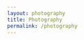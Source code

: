 ```yaml
---
layout: photography
title: Photography
permalink: /photography
---
```


<a href="/images/photography/panorama/panorama1.jpg" data-imagelightbox="a"><img src="/images/photography/panorama/panorama1.jpg" alt="" /></a>
<a href="/images/photography/panorama/panorama2.jpg" data-imagelightbox="a"><img src="/images/photography/panorama/panorama2.jpg" alt="" /></a>
<a href="/images/photography/panorama/panorama3.jpg" data-imagelightbox="a"><img src="/images/photography/panorama/panorama3.jpg" alt="" /></a>

<div class="photobox">
<a href="/images/photography/full/photo1.jpg" data-imagelightbox="a"><img src="/images/photography/thumb/photo1.jpg" alt="" /></a>
<a href="/images/photography/full/photo2.jpg" data-imagelightbox="a"><img src="/images/photography/thumb/photo2.jpg" alt="" /></a>
<a href="/images/photography/full/photo3.jpg" data-imagelightbox="a"><img src="/images/photography/thumb/photo3.jpg" alt="" /></a>
<a href="/images/photography/full/photo4.jpg" data-imagelightbox="a"><img src="/images/photography/thumb/photo4.jpg" alt="" /></a>
<a href="/images/photography/full/photo5.jpg" data-imagelightbox="a"><img src="/images/photography/thumb/photo5.jpg" alt="" /></a>
<a href="/images/photography/full/photo6.jpg" data-imagelightbox="a"><img src="/images/photography/thumb/photo6.jpg" alt="" /></a>
<a href="/images/photography/full/photo7.jpg" data-imagelightbox="a"><img src="/images/photography/thumb/photo7.jpg" alt="" /></a>
<a href="/images/photography/full/photo8.jpg" data-imagelightbox="a"><img src="/images/photography/thumb/photo8.jpg" alt="" /></a>
<a href="/images/photography/full/photo9.jpg" data-imagelightbox="a"><img src="/images/photography/thumb/photo9.jpg" alt="" /></a>
<a href="/images/photography/full/photo10.jpg" data-imagelightbox="a"><img src="/images/photography/thumb/photo10.jpg" alt="" /></a>
<a href="/images/photography/full/photo11.jpg" data-imagelightbox="a"><img src="/images/photography/thumb/photo11.jpg" alt="" /></a>
<a href="/images/photography/full/photo12.jpg" data-imagelightbox="a"><img src="/images/photography/thumb/photo12.jpg" alt="" /></a>
<a href="/images/photography/full/photo13.jpg" data-imagelightbox="a"><img src="/images/photography/thumb/photo13.jpg" alt="" /></a>
<a href="/images/photography/full/photo14.jpg" data-imagelightbox="a"><img src="/images/photography/thumb/photo14.jpg" alt="" /></a>
<a href="/images/photography/full/photo15.jpg" data-imagelightbox="a"><img src="/images/photography/thumb/photo15.jpg" alt="" /></a>
<a href="/images/photography/full/photo16.jpg" data-imagelightbox="a"><img src="/images/photography/thumb/photo16.jpg" alt="" /></a>
<a href="/images/photography/full/photo17.jpg" data-imagelightbox="a"><img src="/images/photography/thumb/photo17.jpg" alt="" /></a>
<a href="/images/photography/full/photo18.jpg" data-imagelightbox="a"><img src="/images/photography/thumb/photo18.jpg" alt="" /></a>
<a href="/images/photography/full/photo19.jpg" data-imagelightbox="a"><img src="/images/photography/thumb/photo19.jpg" alt="" /></a>
<a href="/images/photography/full/photo20.jpg" data-imagelightbox="a"><img src="/images/photography/thumb/photo20.jpg" alt="" /></a>
<a href="/images/photography/full/photo21.jpg" data-imagelightbox="a"><img src="/images/photography/thumb/photo21.jpg" alt="" /></a>
<a href="/images/photography/full/photo22.jpg" data-imagelightbox="a"><img src="/images/photography/thumb/photo22.jpg" alt="" /></a>
<a href="/images/photography/full/photo23.jpg" data-imagelightbox="a"><img src="/images/photography/thumb/photo23.jpg" alt="" /></a>
<a href="/images/photography/full/photo24.jpg" data-imagelightbox="a"><img src="/images/photography/thumb/photo24.jpg" alt="" /></a>
<a href="/images/photography/full/photo25.jpg" data-imagelightbox="a"><img src="/images/photography/thumb/photo25.jpg" alt="" /></a>
<a href="/images/photography/full/photo26.jpg" data-imagelightbox="a"><img src="/images/photography/thumb/photo26.jpg" alt="" /></a>
<a href="/images/photography/full/photo27.jpg" data-imagelightbox="a"><img src="/images/photography/thumb/photo27.jpg" alt="" /></a>
<a href="/images/photography/full/photo28.jpg" data-imagelightbox="a"><img src="/images/photography/thumb/photo28.jpg" alt="" /></a>
<a href="/images/photography/full/photo29.jpg" data-imagelightbox="a"><img src="/images/photography/thumb/photo29.jpg" alt="" /></a>
<a href="/images/photography/full/photo30.jpg" data-imagelightbox="a"><img src="/images/photography/thumb/photo30.jpg" alt="" /></a>
<a href="/images/photography/full/photo31.jpg" data-imagelightbox="a"><img src="/images/photography/thumb/photo31.jpg" alt="" /></a>
<a href="/images/photography/full/photo32.jpg" data-imagelightbox="a"><img src="/images/photography/thumb/photo32.jpg" alt="" /></a>
<a href="/images/photography/full/photo33.jpg" data-imagelightbox="a"><img src="/images/photography/thumb/photo33.jpg" alt="" /></a>
<a href="/images/photography/full/photo34.jpg" data-imagelightbox="a"><img src="/images/photography/thumb/photo34.jpg" alt="" /></a>
<a href="/images/photography/full/photo35.jpg" data-imagelightbox="a"><img src="/images/photography/thumb/photo35.jpg" alt="" /></a>
<a href="/images/photography/full/photo36.jpg" data-imagelightbox="a"><img src="/images/photography/thumb/photo36.jpg" alt="" /></a>
<a href="/images/photography/full/photo37.jpg" data-imagelightbox="a"><img src="/images/photography/thumb/photo37.jpg" alt="" /></a>
<a href="/images/photography/full/photo38.jpg" data-imagelightbox="a"><img src="/images/photography/thumb/photo38.jpg" alt="" /></a>
<a href="/images/photography/full/photo39.jpg" data-imagelightbox="a"><img src="/images/photography/thumb/photo39.jpg" alt="" /></a>
<a href="/images/photography/full/photo40.jpg" data-imagelightbox="a"><img src="/images/photography/thumb/photo40.jpg" alt="" /></a>
<a href="/images/photography/full/photo41.jpg" data-imagelightbox="a"><img src="/images/photography/thumb/photo41.jpg" alt="" /></a>
<a href="/images/photography/full/photo42.jpg" data-imagelightbox="a"><img src="/images/photography/thumb/photo42.jpg" alt="" /></a>
<a href="/images/photography/full/photo43.jpg" data-imagelightbox="a"><img src="/images/photography/thumb/photo43.jpg" alt="" /></a>
<a href="/images/photography/full/photo44.jpg" data-imagelightbox="a"><img src="/images/photography/thumb/photo44.jpg" alt="" /></a>
<a href="/images/photography/full/photo45.jpg" data-imagelightbox="a"><img src="/images/photography/thumb/photo45.jpg" alt="" /></a>
<a href="/images/photography/full/photo46.jpg" data-imagelightbox="a"><img src="/images/photography/thumb/photo46.jpg" alt="" /></a>
<a href="/images/photography/full/photo47.jpg" data-imagelightbox="a"><img src="/images/photography/thumb/photo47.jpg" alt="" /></a>
<a href="/images/photography/full/photo48.jpg" data-imagelightbox="a"><img src="/images/photography/thumb/photo48.jpg" alt="" /></a>
<a href="/images/photography/full/photo49.jpg" data-imagelightbox="a"><img src="/images/photography/thumb/photo49.jpg" alt="" /></a>
<a href="/images/photography/full/photo50.jpg" data-imagelightbox="a"><img src="/images/photography/thumb/photo50.jpg" alt="" /></a>
<a href="/images/photography/full/photo51.jpg" data-imagelightbox="a"><img src="/images/photography/thumb/photo51.jpg" alt="" /></a>
<a href="/images/photography/full/photo52.jpg" data-imagelightbox="a"><img src="/images/photography/thumb/photo52.jpg" alt="" /></a>
<a href="/images/photography/full/photo53.jpg" data-imagelightbox="a"><img src="/images/photography/thumb/photo53.jpg" alt="" /></a>
<a href="/images/photography/full/photo54.jpg" data-imagelightbox="a"><img src="/images/photography/thumb/photo54.jpg" alt="" /></a>
<a href="/images/photography/full/photo55.jpg" data-imagelightbox="a"><img src="/images/photography/thumb/photo55.jpg" alt="" /></a>
<a href="/images/photography/full/photo56.jpg" data-imagelightbox="a"><img src="/images/photography/thumb/photo56.jpg" alt="" /></a>
<a href="/images/photography/full/photo57.jpg" data-imagelightbox="a"><img src="/images/photography/thumb/photo57.jpg" alt="" /></a>



</div>
